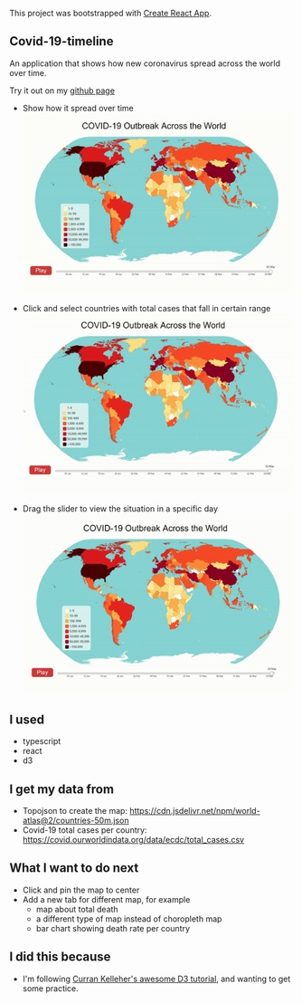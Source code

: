 This project was bootstrapped with [Create React App](https://github.com/facebook/create-react-app).

## Covid-19-timeline
An application that shows how new coronavirus spread across the world over time.

Try it out on my [github page](https://yuanboxue-amber.github.io/covid-19-timeline/)

- Show how it spread over time
![](/demo1.gif)

- Click and select countries with total cases that fall in certain range
![](/demo2.gif)

- Drag the slider to view the situation in a specific day
![](/demo3.gif)

## I used
- typescript
- react
- d3

## I get my data from
- Topojson to create the map: https://cdn.jsdelivr.net/npm/world-atlas@2/countries-50m.json
- Covid-19 total cases per country: https://covid.ourworldindata.org/data/ecdc/total_cases.csv

## What I want to do next
- Click and pin the map to center
- Add a new tab for different map, for example
    - map about total death
    - a different type of map instead of choropleth map
    - bar chart showing death rate per country

## I did this because
- I'm following [Curran Kelleher's awesome D3 tutorial](https://www.youtube.com/watch?v=_8V5o2UHG0E), and wanting to get some practice.
